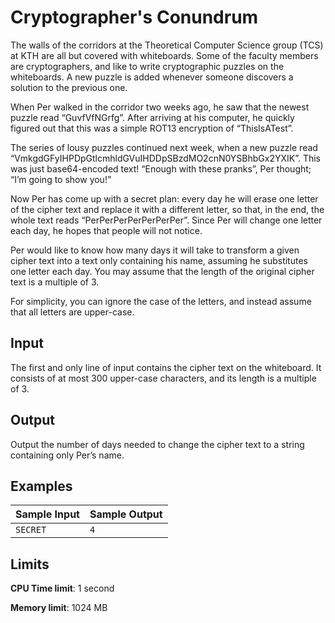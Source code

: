 # Cryptographer's Conundrum

The walls of the corridors at the Theoretical Computer Science group (TCS) at KTH are all but covered with whiteboards. Some of the faculty members are cryptographers, and like to write cryptographic puzzles on the whiteboards. A new puzzle is added whenever someone discovers a solution to the previous one.

When Per walked in the corridor two weeks ago, he saw that the newest puzzle read “GuvfVfNGrfg”. After arriving at his computer, he quickly figured out that this was a simple ROT13 encryption of “ThisIsATest”.

The series of lousy puzzles continued next week, when a new puzzle read “VmkgdGFyIHPDpGtlcmhldGVuIHDDpSBzdMO2cnN0YSBhbGx2YXIK”. This was just base64-encoded text! “Enough with these pranks”, Per thought; “I’m going to show you!”

Now Per has come up with a secret plan: every day he will erase one letter of the cipher text and replace it with a different letter, so that, in the end, the whole text reads “PerPerPerPerPerPerPer”. Since Per will change one letter each day, he hopes that people will not notice.

Per would like to know how many days it will take to transform a given cipher text into a text only containing his name, assuming he substitutes one letter each day. You may assume that the length of the original cipher text is a multiple of 3.

For simplicity, you can ignore the case of the letters, and instead assume that all letters are upper-case.

## Input

The first and only line of input contains the cipher text on the whiteboard. It consists of at most 300 upper-case characters, and its length is a multiple of 3.

## Output

Output the number of days needed to change the cipher text to a string containing only Per’s name.

## Examples

Sample Input | Sample Output
-|-
`SECRET` | `4`

## Limits

**CPU Time limit**: 1 second

**Memory limit**: 1024 MB